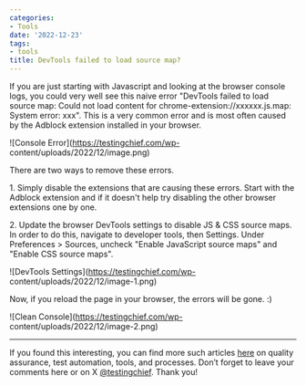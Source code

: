 ```yaml
---
categories:
- Tools
date: '2022-12-23'
tags:
- tools
title: DevTools failed to load source map?
---
```


If you are just starting with Javascript and looking at the browser console
logs, you could very well see this naive error "DevTools failed to load source
map: Could not load content for chrome-extension://xxxxxx.js.map: System
error: xxx". This is a very common error and is most often caused by the
Adblock extension installed in your browser.

![Console Error](https://testingchief.com/wp-
content/uploads/2022/12/image.png)

There are two ways to remove these errors.

1\. Simply disable the extensions that are causing these errors. Start with
the Adblock extension and if it doesn't help try disabling the other browser
extensions one by one.

2\. Update the browser DevTools settings to disable JS & CSS source maps. In
order to do this, navigate to developer tools, then Settings. Under
Preferences > Sources, uncheck "Enable JavaScript source maps" and "Enable CSS
source maps".

![DevTools Settings](https://testingchief.com/wp-
content/uploads/2022/12/image-1.png)

Now, if you reload the page in your browser, the errors will be gone. :)

![Clean Console](https://testingchief.com/wp-
content/uploads/2022/12/image-2.png)

* * *

If you found this interesting, you can find more such articles
[here](https://skthetester.github.io/) on quality assurance, test automation,
tools, and processes. Don’t forget to leave your comments here or on X
[@testingchief](https://x.com/testingchief). Thank you!